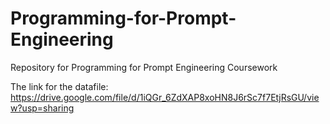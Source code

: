 # Programming-for-Prompt-Engineering
Repository for Programming for Prompt Engineering Coursework

The link for the datafile: https://drive.google.com/file/d/1iQGr_6ZdXAP8xoHN8J6rSc7f7EtjRsGU/view?usp=sharing
